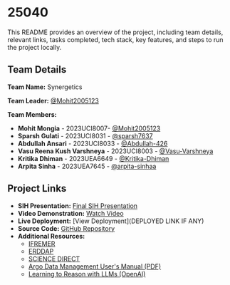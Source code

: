 # 25040

This README provides an overview of the project, including team details, relevant links, tasks completed, tech stack, key features, and steps to run the project locally.

## Team Details

**Team Name:** Synergetics

**Team Leader:** [@Mohit2005123](https://github.com/Mohit2005123)

**Team Members:**

- **Mohit Mongia** - 2023UCI8007- [@Mohit2005123](https://github.com/Mohit2005123)
- **Sparsh Gulati** - 2023UCI8031 - [@sparsh7637](https://github.com/sparsh7637)
- **Abdullah Ansari** - 2023UCI8033 - [@Abdullah-426](https://github.com/Abdullah-426)
- **Vasu Reena Kush Varshneya** - 2023UCI8003 - [@Vasu-Varshneya](https://github.com/Vasu-Varshneya)
- **Kritika Dhiman** - 2023UEA6649 - [@Kritika-Dhiman](https://github.com/Kritika-Dhiman)
- **Arpita Sinha** - 2023UEA7645 - [@arpita-sinhaa](https://github.com/arpita-sinhaa)

## Project Links

- **SIH Presentation:** [Final SIH Presentation](https://github.com/Mohit2005123/SIH-25040-FloatChat-Repo-Team-Synergetics/blob/master/files/Internal_PPT_Synergetics.pdf)
- **Video Demonstration:** [Watch Video](https://www.youtube.com/watch?v=hxyMHYMqSzc)
- **Live Deployment:** [View Deployment](DEPLOYED LINK IF ANY)
- **Source Code:** [GitHub Repository](https://github.com/Mohit2005123/SIH-25040-FloatChat-Repo-Team-Synergetics)
- **Additional Resources:**  
  - [IFREMER](https://data-argo.ifremer.fr/geo/)  
  - [ERDDAP](https://erddap.ifremer.fr/erddap/tabledap/ArgoFloats.html)  
  - [SCIENCE DIRECT](https://www.sciencedirect.com/science/article/pii/S0078323422000975)  
  - [Argo Data Management User's Manual (PDF)](https://www.aoml.noaa.gov/phod/docs/Pouliquen_ArgoDataManagment.pdf)
  - [Learning to Reason with LLMs (OpenAI)](https://openai.com/index/learning-to-reason-with-llms/)
